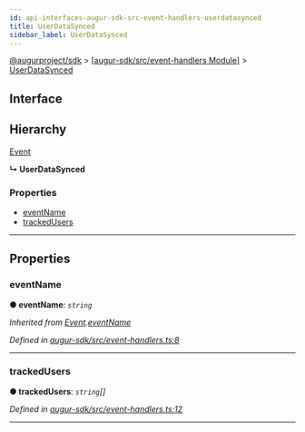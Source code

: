 ```yaml
---
id: api-interfaces-augur-sdk-src-event-handlers-userdatasynced
title: UserDataSynced
sidebar_label: UserDataSynced
---
```


[@augurproject/sdk](api-readme.md) > [[augur-sdk/src/event-handlers Module]](api-modules-augur-sdk-src-event-handlers-module.md) > [UserDataSynced](api-interfaces-augur-sdk-src-event-handlers-userdatasynced.md)

## Interface

## Hierarchy

 [Event](api-interfaces-augur-sdk-src-event-handlers-event.md)

**↳ UserDataSynced**

### Properties

* [eventName](api-interfaces-augur-sdk-src-event-handlers-userdatasynced.md#eventname)
* [trackedUsers](api-interfaces-augur-sdk-src-event-handlers-userdatasynced.md#trackedusers)

---

## Properties

<a id="eventname"></a>

###  eventName

**● eventName**: *`string`*

*Inherited from [Event](api-interfaces-augur-sdk-src-event-handlers-event.md).[eventName](api-interfaces-augur-sdk-src-event-handlers-event.md#eventname)*

*Defined in [augur-sdk/src/event-handlers.ts:8](https://github.com/AugurProject/augur/blob/1e1466f1d3/packages/augur-sdk/src/event-handlers.ts#L8)*

___
<a id="trackedusers"></a>

###  trackedUsers

**● trackedUsers**: *`string`[]*

*Defined in [augur-sdk/src/event-handlers.ts:12](https://github.com/AugurProject/augur/blob/1e1466f1d3/packages/augur-sdk/src/event-handlers.ts#L12)*

___

